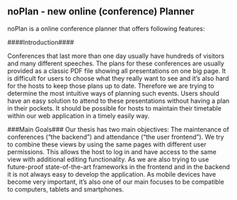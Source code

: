 noPlan - new online (conference) Planner
-----

noPlan is a online conference planner that offers following features:

####Introduction####

Conferences that last more than one day usually have hundreds of visitors and many different speeches. The plans for these conferences are usually provided as a classic PDF file showing all presentations on one big page. It is difficult for users to choose what they really want to see and it’s also hard for the hosts to keep those plans up to date.
Therefore we are trying to determine the most intuitive ways of planning such events. Users should have an easy solution to attend to these presentations without having a plan in their pockets. It should be possible for hosts to maintain their timetable within our web application in a timely easily way.

###Main Goals###
Our thesis has two main objectives: The maintenance of conferences (“the backend”) and attendance (“the user frontend”). We try to combine these views by using the same pages with different user permissions. This allows the host to log in and have access to the same view with additional editing functionality. 
As we are also trying to use future-proof state-of-the-art frameworks in the frontend and in the backend it is not always easy to develop the application. As mobile devices have become very important, it’s also one of our main focuses to be compatible to computers, tablets and smartphones.
